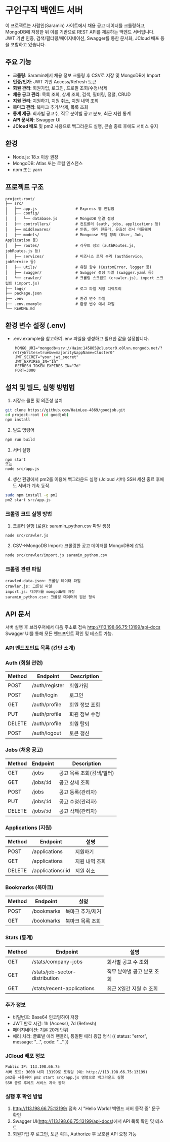 # 구인구직 백엔드 서버


이 프로젝트는 사람인(Saramin) 사이트에서 채용 공고 데이터를 크롤링하고, MongoDB에 저장한 뒤 이를 기반으로 REST API를 제공하는 백엔드 서버입니다.  
JWT 기반 인증, 검색/필터링/페이지네이션, Swagger를 통한 문서화, JCloud 배포 등을 포함하고 있습니다.

## 주요 기능

- **크롤링**: Saramin에서 채용 정보 크롤링 후 CSV로 저장 및 MongoDB에 Import
- **인증/인가**: JWT 기반 Access/Refresh 토큰
- **회원 관리**: 회원가입, 로그인, 프로필 조회/수정/삭제
- **채용 공고 관리**: 목록 조회, 상세 조회, 검색, 필터링, 정렬, CRUD
- **지원 관리**: 지원하기, 지원 취소, 지원 내역 조회
- **북마크 관리**: 북마크 추가/삭제, 목록 조회
- **통계 제공**: 회사별 공고수, 직무 분야별 공고 분포, 최근 지원 통계
- **API 문서화**: Swagger UI
- **JCloud 배포** 및 pm2 사용으로 백그라운드 실행, 콘솔 종료 후에도 서비스 유지

## 환경

- Node.js: 18.x 이상 권장
- MongoDB: Atlas 또는 로컬 인스턴스
- npm 또는 yarn

## 프로젝트 구조

```plaintext
project-root/
├── src/
│   ├── app.js                 # Express 앱 진입점
│   ├── config/
│   │   └── database.js        # MongoDB 연결 설정
│   ├── controllers/           # 컨트롤러 (auth, jobs, applications 등)
│   ├── middlewares/           # 인증, 에러 핸들러, 유효성 검사 미들웨어
│   ├── models/                # Mongoose 모델 정의 (User, Job, Application 등)
│   ├── routes/                # 라우트 정의 (authRoutes.js, jobRoutes.js 등)
│   ├── services/              # 비즈니스 로직 분리 (authService, jobService 등)
│   ├── utils/                 # 유틸 함수 (CustomError, logger 등)
│   ├── swagger/               # Swagger 설정 파일 (swagger.yaml 등)
│   └── crawler/               # 크롤링 스크립트 (crawler.js), import 스크립트 (import.js)
├── logs/                      # 로그 파일 저장 디렉토리
├── package.json
├── .env                       # 환경 변수 파일
├── .env.example               # 환경 변수 예시 파일
└── README.md

```

## 환경 변수 설정 (.env)
- .env.example을 참고하여 .env 파일을 생성하고 필요한 값을 설정합니다.

   ```
    MONGO_URI="mongodb+srv://Haim:145805@cluster0.o0lvn.mongodb.net/?retryWrites=true&w=majority&appName=Cluster0"
    JWT_SECRET="your_jwt_secret"
    JWT_EXPIRES_IN="1h"
    REFRESH_TOKEN_EXPIRES_IN="7d"
    PORT=3000
   ```

## 설치 및 빌드, 실행 방법법

1. 저장소 클론 및 의존성 설치
```bash
git clone https://github.com/HaimLee-4869/goodjob.git
cd project-root (cd goodjob)
npm install
```

2. 빌드 명령어
```bash
npm run build
```

3. 서버 실행
```bash
npm start
또는
node src/app.js
```

4. 생산 환경에서 pm2를 이용해 백그라운드 실행 (Jcloud 서버)
SSH 세션 종료 후에도 서버가 계속 동작.
```bash
sudo npm install -g pm2
pm2 start src/app.js
```

### 크롤링 코드 실행 방법

1. 크롤러 실행 (로컬): saramin_python.csv 파일 생성
```
node src/crawler.js
```

2. CSV->MongoDB Import: 크롤링한 공고 데이터를 MongoDB에 삽입.
```bash
node src/crawler/import.js saramin_python.csv
```

### 크롤링 관련 파일
```
crawled-data.json: 크롤링 데이터 파일
crawler.js: 크롤링 파일
import.js: 데이터를 mongodb에 저장
saramin_python.csv: 크롤링 데이터의 원본 형식
```

## API 문서

서버 실행 후 브라우저에서 다음 주소로 접속
http://113.198.66.75:13199/api-docs
Swagger UI를 통해 모든 엔드포인트 확인 및 테스트 가능.

### API 엔드포인트 목록 (간단 소개)
### Auth (회원 관련)
| Method | Endpoint | Description |
|--------|----------|------|
| POST | /auth/register | 회원가입 |
| POST | /auth/login | 로그인 |
| GET | /auth/profile | 회원 정보 조회 |
| PUT | /auth/profile | 회원 정보 수정 |
| DELETE | /auth/profile | 회원 탈퇴 |
| POST | /auth/logout | 토큰 갱신 |



### Jobs (채용 공고)
| Method | Endpoint | Description |
|--------|----------|------|
| GET | /jobs | 공고 목록 조회(검색/필터) |
| GET | /jobs/:id | 공고 상세 조회 |
| POST | /jobs | 공고 등록(관리자) |
| PUT | /jobs/:id | 공고 수정(관리자) |
| DELETE | /jobs/:id | 공고 삭제(관리자) |


### Applications (지원)
| Method | Endpoint | 설명 |
|--------|----------|------|
| POST | /applications | 지원하기 |
| GET | /applications | 지원 내역 조회 |
| DELETE | 	/applications/:id | 지원 취소 |

### Bookmarks (북마크)
| Method | Endpoint | 설명 |
|--------|----------|------|
| POST | /bookmarks | 북마크 추가/제거 |
| GET | /bookmarks | 북마크 목록 조회 |


### Stats (통계)
| Method | Endpoint | 설명 |
|--------|----------|------|
| GET | /stats/company-jobs | 회사별 공고 수 조회 |
| GET | /stats/job-sector-distribution | 직무 분야별 공고 분포 조회 |
| GET | 	/stats/recent-applications | 최근 X일간 지원 수 조회 |

### 추가 정보
* 비밀번호: Base64 인코딩하여 저장
* JWT 만료 시간: 1h (Access), 7d (Refresh)
* 페이지네이션: 기본 20개 단위
* 에러 처리: 글로벌 에러 핸들러, 통일된 에러 응답 형식 ({ status: "error", message: "...", code: "..." })

### JCloud 배포 정보
```
Public IP: 113.198.66.75
서버 포트: 3000 내지 13199로 포워딩 (예: http://113.198.66.75:13199)
pm2를 사용하여 pm2 start src/app.js 명령으로 백그라운드 실행
SSH 종료 후에도 서비스 계속 동작
```

### 실행 후 확인 방법
1. http://113.198.66.75:13199/ 접속 시 "Hello World! 백엔드 서버 동작 중" 문구 확인
2. Swagger UI(http://113.198.66.75:13199/api-docs)에서 API 목록 확인 및 테스트
3. 회원가입 후 로그인, 토큰 획득, Authorize 후 보호된 API 요청 가능

